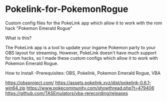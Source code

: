 # Pokelink-for-PokemonRogue
Custom config files for the PokeLink app which allow it to work with the rom hack "Pokemon Emerald Rogue"

What is this?

The PokeLink app is a tool to update your ingame Pokemon party to your OBS layout for streaming. However, PokeLink doesn't have much support for rom hacks, so I made these custom
configs which allow it to work with Pokemon Emerald Rogue.

How to Install
  -Prerequisites: OBS, Pokelink, Pokemon Emerald Rogue, VBA 
  
 https://obsproject.com/
https://assets.pokelink.xyz/dist/pokelink-0.6.1-win64.zip
https://www.pokecommunity.com/showthread.php?t=479406
 https://github.com/TASEmulators/vba-rerecording/releases
